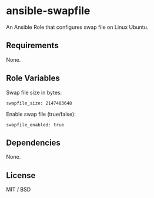 # ansible-swapfile

An Ansible Role that configures swap file on Linux Ubuntu.

## Requirements

None.

## Role Variables

Swap file size in bytes:

    swapfile_size: 2147483648

Enable swap file (true/false):

    swapfile_enabled: true

## Dependencies

None.

## License

MIT / BSD
